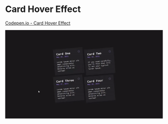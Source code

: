 # Card Hover Effect

<a href="https://codepen.io/oguzhanuyanik-sr/full/ExROZXM">Codepen.io - Card Hover Effect</a>

<a href="https://codepen.io/oguzhanuyanik-sr/full/ExROZXM"><img src="https://github.com/oguzhanuyanik-sr/scss-projects/blob/main/src/card-hover-effect/screenshot.gif" /></a>
